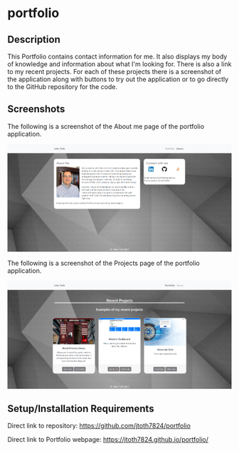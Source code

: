 # portfolio

## Description

This Portfolio contains contact information for me.   It also displays my body of knowledge and information about what I'm looking for.    There is also a link to my recent projects.    For each of these projects there is a screenshot of the application along with buttons to try out the application or to go directly to the GitHub repository for the code.

## Screenshots
 
The following is a screenshot of the About me page of the portfolio application.

<p align="center">
  <img src="./assets/images/AboutMe.png" alt="About me page of the portfolio application screenshot">
</p>

The following is a screenshot of the Projects page of the portfolio application.

<p align="center">
  <img src="./assets/images/Projects.png" alt="Projects page of the portfolio application screenshot">
</p>

## Setup/Installation Requirements

Direct link to repository:  https://github.com/jtoth7824/portfolio

Direct link to Portfolio webpage:  https://jtoth7824.github.io/portfolio/